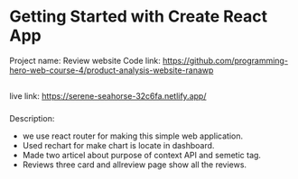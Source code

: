 # Getting Started with Create React App
Project name: Review website
Code link: https://github.com/programming-hero-web-course-4/product-analysis-website-ranawp 
##
 live link: https://serene-seahorse-32c6fa.netlify.app/ 
###
Description: 
* we use react router for making this simple web application.  
* Used rechart for make chart is locate in dashboard. 
* Made two articel about purpose of context API and semetic tag. 
* Reviews three card and allreview page show all the reviews.  
